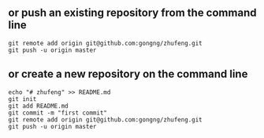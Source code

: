 ## or push an existing repository from the command line
```
git remote add origin git@github.com:gongng/zhufeng.git
git push -u origin master
```

## or create a new repository on the command line
```
echo "# zhufeng" >> README.md
git init
git add README.md
git commit -m "first commit"
git remote add origin git@github.com:gongng/zhufeng.git
git push -u origin master
```

